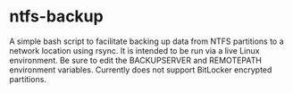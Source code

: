 # ntfs-backup
A simple bash script to facilitate backing up data from NTFS partitions to a network location using rsync. It is intended to be run via a live Linux environment. Be sure to edit the BACKUPSERVER and REMOTEPATH environment variables. Currently does not support BitLocker encrypted partitions.
